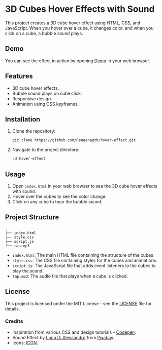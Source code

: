# 3D Cubes Hover Effects with Sound

This project creates a 3D cube hover effect using HTML, CSS, and JavaScript. When you hover over a cube, it changes color, and when you click on a cube, a bubble sound plays.

## Demo

You can see the effect in action by opening [Demo](http://hover-effect.xtgem.com/) in your web browser.

## Features

- 3D cube hover effects.
- Bubble sound plays on cube click.
- Responsive design.
- Animation using CSS keyframes.

## Installation

1. Clone the repository:
    ```bash
    git clone https://github.com/Ranganagth/hover-effect.git
    ```
2. Navigate to the project directory:
    ```bash
    cd hover-effect
    ```

## Usage

1. Open `index.html` in your web browser to see the 3D cube hover effects with sound.
2. Hover over the cubes to see the color change.
3. Click on any cube to hear the bubble sound.

## Project Structure

```
.
├── index.html
├── style.css
├── script.js
└── tap.mp3
```

- `index.html`: The main HTML file containing the structure of the cubes.
- `style.css`: The CSS file containing styles for the cubes and animations.
- `script.js`: The JavaScript file that adds event listeners to the cubes to play the sound.
- `tap.mp3`: The audio file that plays when a cube is clicked.

## License

This project is licensed under the MIT License - see the [LICENSE](LICENSE) file for details.

### Credits

- Inspiration from various CSS and design tutorials - [Codepen](https://codepen.io/).
- Sound Effect by <a href="https://pixabay.com/users/lucadialessandro-25927643/?utm_source=link-attribution&utm_medium=referral&utm_campaign=music&utm_content=180637">Luca Di Alessandro</a> from <a href="https://pixabay.com//?utm_source=link-attribution&utm_medium=referral&utm_campaign=music&utm_content=180637">Pixabay</a>.
- Icons: [ICON](https://icons8.com/icons).